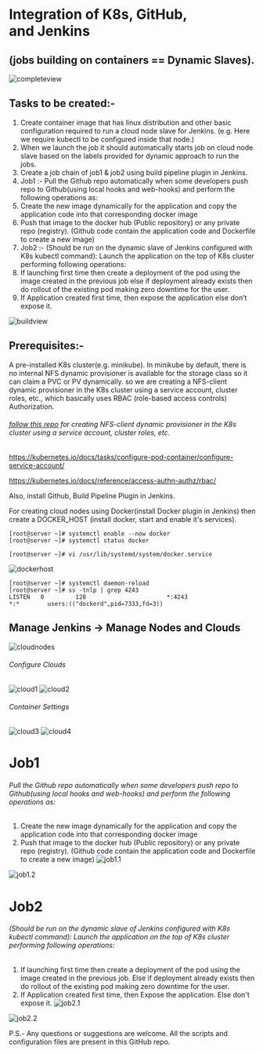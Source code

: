 # Integration of K8s, GitHub, and Jenkins
## (jobs building on containers == Dynamic Slaves).
![completeview](images/complete.png)

## Tasks to be created:-
1. Create container image that has linux distribution and other basic configuration required to run a cloud node slave for Jenkins.
(e.g. Here we require kubectl to be configured inside that node.)
2. When we launch the job it should automatically starts job on cloud node slave based on the labels provided for dynamic approach to run the jobs.
3. Create a job chain of job1 & job2 using build pipeline plugin in Jenkins.
4. Job1 :- Pull  the Github repo automatically when some developers push repo to Github(using local hooks and web-hooks) and perform the following operations as:
  1. Create the new image dynamically for the application and copy the application code into that corresponding docker image
  2. Push that image to the docker hub (Public repository)  or any private repo (registry).
     (Github code contain the application code and Dockerfile to create a new image)
5. Job2 :- (Should be run on the dynamic slave of Jenkins configured with K8s kubectl command): Launch the application on the top of K8s cluster performing following operations:
  1. If launching first time then create a deployment of the pod using the image created in the previous job else if deployment already exists then do rollout of the existing pod making zero downtime  for the user.
  2. If Application created first time, then expose the application else don’t expose it.

![buildview](images/view.png)
## Prerequisites:- 
A pre-installed K8s cluster(e.g. minikube). In minikube by default, there is no internal NFS dynamic provisioner is available for the storage class so it can claim a PVC or PV dynamically. so we are creating a NFS-client dynamic provisioner in the K8s cluster using a service account, cluster roles, etc., which basically uses RBAC (role-based access controls) Authorization.
###### [follow this repo](https://medium.com/@A4ANK/integration-of-kubernetes-using-nfs-server-3rd-party-nfs-client-dynamic-provisioning-with-298e33c89fbe?source=friends_link&sk=0eca13840760743de585cff57248609b) for creating NFS-client dynamic provisioner in the K8s cluster using a service account, cluster roles, etc.

https://kubernetes.io/docs/tasks/configure-pod-container/configure-service-account/

https://kubernetes.io/docs/reference/access-authn-authz/rbac/

Also, install Github, Build Pipeline Plugin in Jenkins.

For creating cloud nodes using Docker(install Docker plugin in Jenkins)
then create a DOCKER_HOST (install docker, start and enable it's services). 
```
[root@server ~]# systemctl enable --now docker
[root@server ~]# systemctl status docker

[root@server ~]# vi /usr/lib/systemd/system/docker.service
```
![dockerhost](images/dockerhost.png)
```
[root@server ~]# systemctl daemon-reload 
[root@server ~]# ss -tnlp | grep 4243
LISTEN   0         128                       *:4243                   *:*        users:(("dockerd",pid=7333,fd=3))   
```
## Manage Jenkins -> Manage Nodes and Clouds
![cloudnodes](images/cloudnodes.png)

###### Configure Clouds
![cloud1](images/cloud1.png)
![cloud2](images/cloud2.png)
###### Container Settings
![cloud3](images/cloud3.png)
![cloud4](images/cloud4.png)

# Job1
###### Pull the Github repo automatically when some developers push repo to Github(using local hooks and web-hooks) and perform the following operations as:
  1. Create the new image dynamically for the application and copy the application code into that corresponding docker image
  2. Push that image to the docker hub (Public repository) or any private repo (registry). (Github code contain the application code and Dockerfile to create a new image)
![job1.1](images/job1.1.png)

![job1.2](images/job1.2.png)

# Job2
###### (Should be run on the dynamic slave of Jenkins configured with K8s kubectl command): Launch the application on the top of K8s cluster performing following operations:
  1. If launching first time then create a deployment of the pod using the image created in the previous job. Else if deployment already exists then do rollout of the existing pod making zero downtime for the user.
  2. If Application created first time, then Expose the application. Else don't expose it.
![job2.1](images/job2.1.png)

![job2.2](images/job2.2.png)

P.S.- Any questions or suggestions are welcome.
All the scripts and configuration files are present in this GitHub repo.
